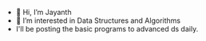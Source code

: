 - 👋 Hi, I’m Jayanth
- 👀 I’m interested in Data Structures and Algorithms
- I'll be posting the basic programs to advanced ds daily.

<!---
YedidiJayanth/YedidiJayanth is a ✨ special ✨ repository because its `README.md` (this file) appears on your GitHub profile.
You can click the Preview link to take a look at your changes.
--->
